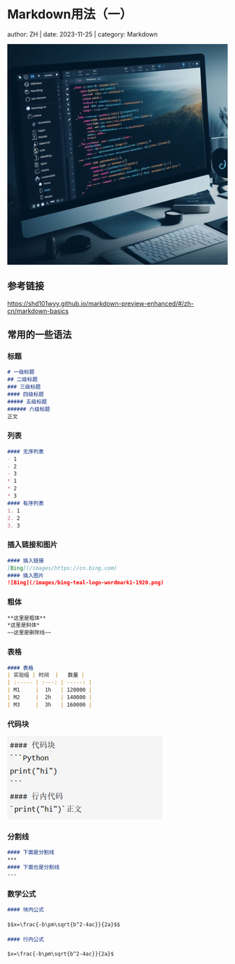 # Markdown用法（一）

author: ZH  |  date: 2023-11-25   |   category: Markdown

![Alt text](image2.jpg)

## 参考链接

<https://shd101wyy.github.io/markdown-preview-enhanced/#/zh-cn/markdown-basics>

## 常用的一些语法

### 标题

```Markdown
# 一级标题
## 二级标题
### 三级标题
#### 四级标题
##### 五级标题
###### 六级标题
正文
```

### 列表

```Markdown
#### 无序列表
- 1
- 2
- 3
* 1
* 2
* 3
#### 有序列表
1. 1
2. 2
3. 3
```

### 插入链接和图片

```Markdown
#### 插入链接
[Bing](/images/https://cn.bing.com)
#### 插入图片
![Bing](/images/bing-teal-logo-wordmark1-1920.png)
```

### 粗体

```Markdown
**这里是粗体**
*这里是斜体*
~~这里是删除线~~
```

### 表格

```Markdown
#### 表格
| 实验组 | 时间  |   数量 |
| :----- | :---: | -----: |
| M1     |  1h   | 120000 |
| M2     |  2h   | 140000 |
| M3     |  3h   | 160000 |
```

### 代码块

![Alt text](image.png)

### 分割线

```Markdown
#### 下面是分割线
***
#### 下面也是分割线
---
```

### 数学公式

```Markdown
#### 块内公式

$$x=\frac{-b\pm\sqrt{b^2-4ac}}{2a}$$

#### 行内公式

$x=\frac{-b\pm\sqrt{b^2-4ac}}{2a}$
```
